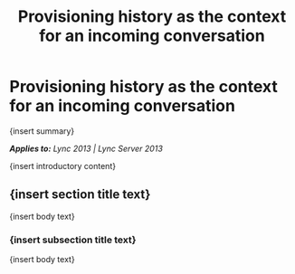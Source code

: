 ﻿---
title: Provisioning history as the context for an incoming conversation
TOCTitle: Provisioning history as the context for an incoming conversation
ms:assetid: 3e9a9835-745e-46d9-85f1-194477f7553f
ms:mtpsurl: https://msdn.microsoft.com/en-us/library/Dn775153(v=office.15)
ms:contentKeyID: 62626127
ms.date: 07/25/2014
mtps_version: v=office.15
---

# Provisioning history as the context for an incoming conversation

{insert summary}

_**Applies to:** Lync 2013 | Lync Server 2013_

{insert introductory content}

## {insert section title text}

{insert body text}

### {insert subsection title text}

{insert body text}

